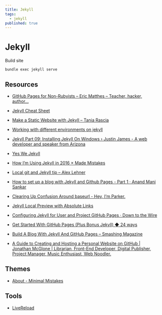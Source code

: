 ```yaml
---
title: Jekyll
tags:
  - jekyll
published: true
---
```



# Jekyll

Build site

    bundle exec jekyll serve
    
    

## Resources

* [GitHub Pages for Non-Rubyists – Eric Matthes – Teacher, hacker, author...](https://ehmatthes.github.io/GitHub-Pages-Non-Rubyists/)

* [Jekyll Cheat Sheet](http://cheat.jekyll.tips/)

* [Make a Static Website with Jekyll – Tania Rascia](https://www.taniarascia.com/make-a-static-website-with-jekyll/)
* [Working with different environments on jekyll](http://www.acuriousanimal.com/2015/08/04/working-with-different-environments-on-jekyll.html)
* [Jekyll Part 09: Installing Jekyll On Windows › Justin James - A web developer and speaker from Arizona](http://digitaldrummerj.me/blogging-on-github-part-9-installing-jekyll-on-windows/)
* [Yes We Jekyll](http://yeswejekyll.com/)
* [How I’m Using Jekyll in 2016 × Made Mistakes](https://mademistakes.com/articles/using-jekyll-2016/)
* [Local git and Jekyll tip – Alex Lehner](http://alexlehner.com/articles/local-git-and-jekyll-tip/)
* [How to set up a blog with Jekyll and Github Pages - Part 1 · Anand Mani Sankar](http://anandmanisankar.com/posts/set-up-blog-jekyll-github-pages/)
* [Clearing Up Confusion Around baseurl - Hey, I’m Parker.](http://blog.parkermoore.de/2014/04/27/clearing-up-confusion-around-baseurl/)
* [Jekyll Local Preview with Absolute Links](http://www.jaredwolff.com/blog/jekyll-local-preview/)
* [Configuring Jekyll for User and Project GitHub Pages · Down to the Wire](http://downtothewire.io/2015/08/15/configuring-jekyll-for-user-and-project-github-pages/)
* [Get Started With GitHub Pages (Plus Bonus Jekyll) ◆ 24 ways](https://24ways.org/2013/get-started-with-github-pages/)
* [Build A Blog With Jekyll And GitHub Pages – Smashing Magazine](https://www.smashingmagazine.com/2014/08/build-blog-jekyll-github-pages/)
* [A Guide to Creating and Hosting a Personal Website on GitHub | Jonathan McGlone | Librarian, Front-End Developer, Digital Publisher, Project Manager, Music Enthusiast, Web Noodler.](http://jmcglone.com/guides/github-pages/)

## Themes

* [About - Minimal Mistakes](https://mmistakes.github.io/minimal-mistakes/about/)

## Tools

* [LiveReload](http://livereload.com/)
